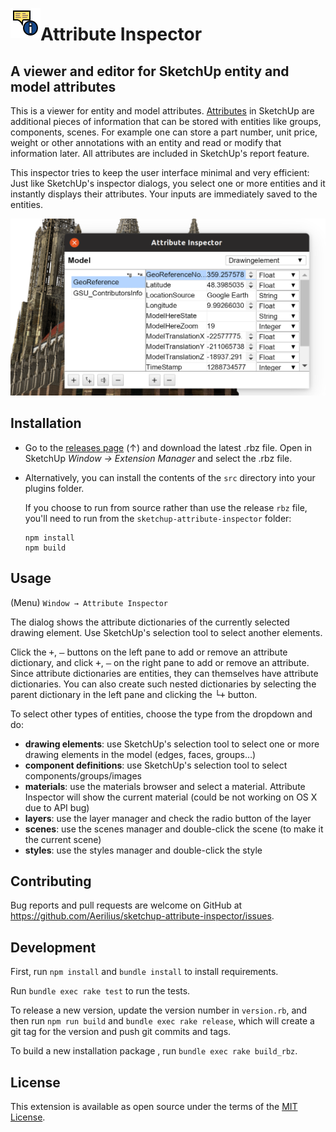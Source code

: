 <img alt="logo" src="./src/ae_attribute_inspector/images/icon.png" align="left" /><h1>Attribute Inspector</h1>

<h2>A viewer and editor for SketchUp entity and model attributes</h2>

This is a viewer for entity and model attributes. [Attributes](http://ruby.sketchup.com/Sketchup/AttributeDictionary.html) in SketchUp are additional pieces of information that can be stored with entities like groups, components, scenes. For example one can store a part number, unit price, weight or other annotations with an entity and read or modify that information later. All attributes are included in SketchUp's report feature.

This inspector tries to keep the user interface minimal and very efficient: Just like SketchUp's inspector dialogs, you select one or more entities and it instantly displays their attributes. Your inputs are immediately saved to the entities.

<p align="center"><img alt="logo" src="./screenshots/model_selection.png" width="628" /></p>

## Installation

- Go to the [releases page](https://github.com/Aerilius/sketchup-attribute-inspector/releases/) (↑) and download the latest .rbz file. Open in SketchUp _Window → Extension Manager_ and select the .rbz file.

- Alternatively, you can install the contents of the `src` directory into your plugins folder.

  If you choose to run from source rather than use the release `rbz` file, you'll need to run from the `sketchup-attribute-inspector` folder:

  ```shell
  npm install
  npm build
  ```

## Usage

(Menu) `Window → Attribute Inspector`

The dialog shows the attribute dictionaries of the currently selected drawing element. Use SketchUp's selection tool to select another elements.

Click the <kbd>+</kbd>, <kbd>‒</kbd> buttons on the left pane to add or remove an attribute dictionary, and click <kbd>+</kbd>, <kbd>‒</kbd> on the right pane to add or remove an attribute. Since attribute dictionaries are entities, they can themselves have attribute dictionaries. You can also create such nested dictionaries by selecting the parent dictionary in the left pane and clicking the <kbd>└+</kbd> button.

To select other types of entities, choose the type from the dropdown and do:

- **drawing elements**: use SketchUp's selection tool to select one or more drawing elements in the model (edges, faces, groups…)
- **component definitions**: use SketchUp's selection tool to select components/groups/images
- **materials**: use the materials browser and select a material. Attribute Inspector will show the current material (could be not working on OS X due to API bug)
- **layers**: use the layer manager and check the radio button of the layer
- **scenes**: use the scenes manager and double-click the scene (to make it the current scene)
- **styles**: use the styles manager and double-click the style


## Contributing

Bug reports and pull requests are welcome on GitHub at https://github.com/Aerilius/sketchup-attribute-inspector/issues.

## Development

First, run `npm install` and `bundle install` to install requirements.

Run `bundle exec rake test` to run the tests.

To release a new version, update the version number in `version.rb`, and then run `npm run build` and `bundle exec rake release`, which will create a git tag for the version and push git commits and tags.

To build a new installation package , run `bundle exec rake build_rbz`.

## License

This extension is available as open source under the terms of the [MIT License](http://opensource.org/licenses/MIT).
